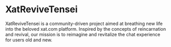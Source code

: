 # XatReviveTensei
XatReviveTensei is a community-driven project aimed at breathing new life into the beloved xat.com platform. Inspired by the concepts of reincarnation and revival, our mission is to reimagine and revitalize the chat experience for users old and new.

